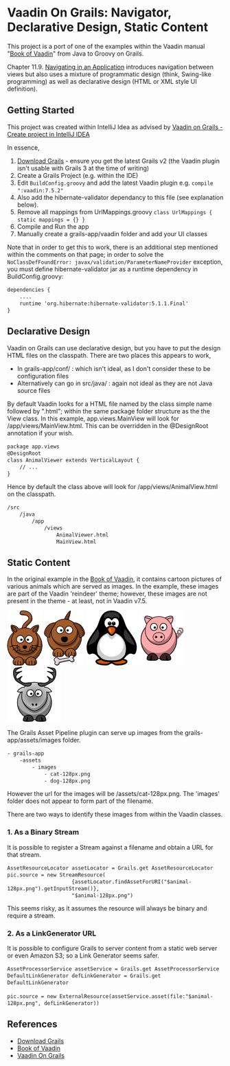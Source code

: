 # Vaadin On Grails: Navigator, Declarative Design, Static Content
This project is a port of one of the examples within the Vaadin manual "[Book of Vaadin](https://vaadin.com/book/)" from
Java to Groovy on Grails.

Chapter 11.9. [Navigating in an Application](https://vaadin.com/book/-/page/advanced.navigator.html) introduces 
navigation between views but also uses a mixture of programmatic design (think, Swing-like programming) as well as 
declarative design (HTML or XML style UI definition).

## Getting Started
This project was created within IntelliJ Idea as advised by [Vaadin on Grails - Create project in IntelliJ IDEA](https://vaadin.com/wiki/-/wiki/Main/Vaadin%20on%20Grails%20-%20Create%20project%20in%20IntelliJ%20IDEA)

In essence,

1. [Download Grails](https://grails.org/download.html) - ensure you get the latest Grails v2 
   (the Vaadin plugin isn't usable with Grails 3 at the time of writing)
2. Create a Grails Project (e.g. within the IDE)
3. Edit `BuildConfig.groovy` and add the latest Vaadin plugin e.g. `compile ":vaadin:7.5.2"`
4. Also add the hibernate-validator dependancy to this file (see explanation below).
5. Remove all mappings from UrlMappings.groovy `class UrlMappings { static mappings = {} }`
6. Compile and Run the app
7. Manually create a grails-app/vaadin folder and add your UI classes


Note that in order to get this to work, there is an additional step mentioned within the comments on that page; 
in order to solve the `NoClassDefFoundError: javax/validation/ParameterNameProvider` exception, you must define 
hibernate-validator jar as a runtime dependency in BuildConfig.groovy:
                                                                                                         
    dependencies {
        ....
        runtime 'org.hibernate:hibernate-validator:5.1.1.Final'
    }

## Declarative Design
Vaadin on Grails can use declarative design, but you have to put the design HTML files on the classpath.
There are two places this appears to work,

 * In grails-app/conf/ : which isn't ideal, as I don't consider these to be configuration files
 * Alternatively can go in src/java/ : again not ideal as they are not Java source files
 
By default Vaadin looks for a HTML file named by the class simple name followed by ".html"; within the same package 
folder structure as the the View class.  In this example, app.views.MainView will look for /app/views/MainView.html.
This can be overridden in the @DesignRoot annotation if your wish.

    package app.views
    @DesignRoot
    class AnimalViewer extends VerticalLayout {
        // ...
    }

Hence by default the class above will look for /app/views/AnimalView.html on the classpath.

    /src
        /java
            /app
                /views
                    AnimalViewer.html
                    MainView.html

## Static Content
In the original example in the [Book of Vaadin](https://vaadin.com/book/), it contains cartoon pictures of various
animals which are served as images.  In the example, these images are part of the Vaadin 'reindeer' theme; however,
these images are not present in the theme - at least, not in Vaadin v7.5.

![cat-128px.png](grails-app/assets/images/cat-128px.png)
![dog-128px.png](grails-app/assets/images/dog-128px.png)
![penguin-128px.png](grails-app/assets/images/penguin-128px.png)
![pig-128px.png](grails-app/assets/images/pig-128px.png)
![reindeer-128px.png](grails-app/assets/images/reindeer-128px.png)

The Grails Asset Pipeline plugin can serve up images from the grails-app/assets/images folder.  

    - grails-app
        -assets
            - images
                - cat-128px.png
                - dog-128px.png
            
However the url for the images will be /assets/cat-128px.png.  The 'images' folder does not appear to form part of the
filename.

There are two ways to identify these images from within the Vaadin classes.


### 1. As a Binary Stream
It is possible to register a Stream against a filename and obtain a URL for that stream.

    AssetResourceLocator assetLocator = Grails.get AssetResourceLocator
    pic.source = new StreamResource(
                         {assetLocator.findAssetForURI("$animal-128px.png").getInputStream()}, 
                         "$animal-128px.png")

This seems risky, as it assumes the resource will always be binary and require a stream. 

### 2. As a LinkGenerator URL
It is possible to configure Grails to server content from a static web server or even Amazon S3; 
so a Link Generator seems safer.

    AssetProcessorService assetService = Grails.get AssetProcessorService
    DefaultLinkGenerator defLinkGenerator = Grails.get DefaultLinkGenerator

    pic.source = new ExternalResource(assetService.asset(file:"$animal-128px.png", defLinkGenerator))

 
 
## References
* [Download Grails](https://grails.org/download.html)
* [Book of Vaadin](https://vaadin.com/book/)
* [Vaadin On Grails](http://vaadinongrails.com)